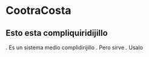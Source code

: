 # CootraCosta
## Esto esta compliquiridijillo

. Es un sistema medio complidirijillo
. Pero sirve
. Usalo
